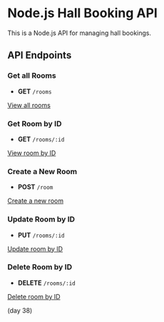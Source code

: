 # Node.js Hall Booking API

This is a Node.js API for managing hall bookings.

## API Endpoints

### Get all Rooms
- **GET** `/rooms`

[View all rooms](https://hall-booking-api-je7f.onrender.com/rooms)

### Get Room by ID
- **GET** `/rooms/:id`

[View room by ID](https://hall-booking-api-je7f.onrender.com/1)

### Create a New Room
- **POST** `/room`

[Create a new room](https://hall-booking-api-je7f.onrender.com/room)

### Update Room by ID
- **PUT** `/rooms/:id`

[Update room by ID](https://hall-booking-api-je7f.onrender.com/1)

### Delete Room by ID
- **DELETE** `/rooms/:id`

[Delete room by ID](https://hall-booking-api-je7f.onrender.com/1)


(day 38)